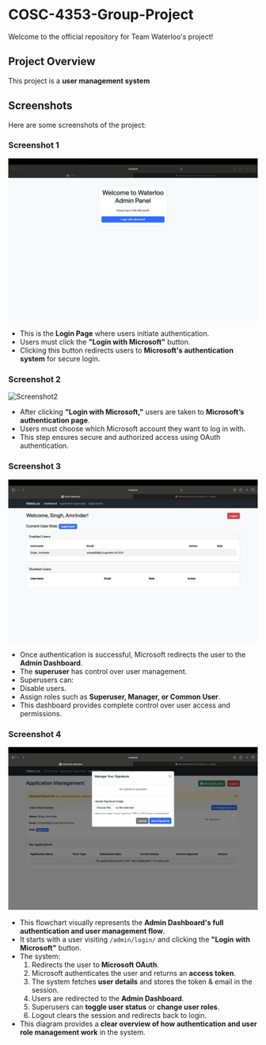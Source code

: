 # COSC-4353-Group-Project
Welcome to the official repository for Team Waterloo's project!

## Project Overview
This project is a **user management system**

## Screenshots

Here are some screenshots of the project:

### Screenshot 1
![Screenshot1](static/screenshots/Screenshot1.png)

- This is the **Login Page** where users initiate authentication.
- Users must click the **"Login with Microsoft"** button.
- Clicking this button redirects users to **Microsoft's authentication system** for secure login.

### Screenshot 2
![Screenshot2](static/screenshots/Screenshot2.png)

- After clicking **"Login with Microsoft,"** users are taken to **Microsoft’s authentication page**.
- Users must choose which Microsoft account they want to log in with.
- This step ensures secure and authorized access using OAuth authentication.

### Screenshot 3
![Screenshot3](static/screenshots/Screenshot3.png)

- Once authentication is successful, Microsoft redirects the user to the **Admin Dashboard**.
- The **superuser** has control over user management.
- Superusers can:
- Disable users.
- Assign roles such as **Superuser, Manager, or Common User**.
- This dashboard provides complete control over user access and permissions.

### Screenshot 4
![Screenshot3](static/screenshots/Screenshot4.png)

- This flowchart visually represents the **Admin Dashboard's full authentication and user management flow**.
- It starts with a user visiting `/admin/login/` and clicking the **"Login with Microsoft"** button.
- The system:
  1. Redirects the user to **Microsoft OAuth**.
  2. Microsoft authenticates the user and returns an **access token**.
  3. The system fetches **user details** and stores the token & email in the session.
  4. Users are redirected to the **Admin Dashboard**.
  5. Superusers can **toggle user status** or **change user roles**.
  6. Logout clears the session and redirects back to login.
- This diagram provides a **clear overview of how authentication and user role management work** in the system.
